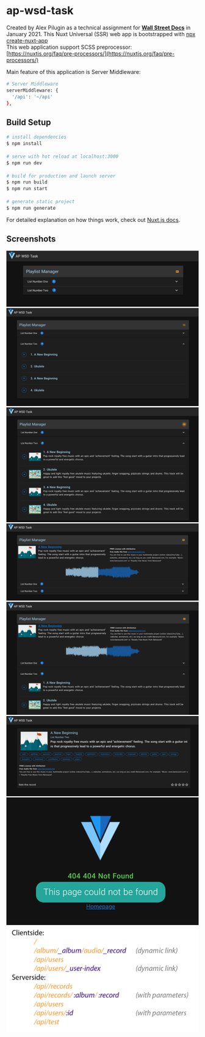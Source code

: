 # ap-wsd-task

Created by Alex Pilugin as a technical assignment for **[Wall Street Docs](https://www.wsd.tech)** in January 2021.
This Nuxt Universal (SSR) web app is bootstrapped with [npx create-nuxt-app](https://nuxtjs.org/docs/2.x/get-started/installation)      
This web application support SCSS preprocessor: [https://nuxtjs.org/faq/pre-processors/](https://nuxtjs.org/faq/pre-processors/)

Main feature of this application is Server Middleware:
```bash
# Server Middleware
serverMiddleware: {
  '/api': '~/api'
},
```

## Build Setup

```bash
# install dependencies
$ npm install

# serve with hot reload at localhost:3000
$ npm run dev

# build for production and launch server
$ npm run build
$ npm run start

# generate static project
$ npm run generate
```

For detailed explanation on how things work, check out [Nuxt.js docs](https://nuxtjs.org).

## Screenshots

![screenshot ap-wsd-01.png](https://github.com/alexpilugin/ap-wsd-task/blob/main/static/screenshots/ap-wsd-01.png "screenshot ap-wsd-01.png")    
![screenshot ap-wsd-02.png](https://github.com/alexpilugin/ap-wsd-task/blob/main/static/screenshots/ap-wsd-02.png "screenshot ap-wsd-02.png")    
![screenshot ap-wsd-03.png](https://github.com/alexpilugin/ap-wsd-task/blob/main/static/screenshots/ap-wsd-03.png "screenshot ap-wsd-04.png") 
![screenshot ap-wsd-04.png](https://github.com/alexpilugin/ap-wsd-task/blob/main/static/screenshots/ap-wsd-04.png "screenshot ap-wsd-04.png") 
![screenshot ap-wsd-05.png](https://github.com/alexpilugin/ap-wsd-task/blob/main/static/screenshots/ap-wsd-05.png "screenshot ap-wsd-05.png") 
![screenshot ap-wsd-06.png](https://github.com/alexpilugin/ap-wsd-task/blob/main/static/screenshots/ap-wsd-06.png "screenshot ap-wsd-06.png") 
![screenshot ap-wsd-404.png](https://github.com/alexpilugin/ap-wsd-task/blob/main/static/screenshots/ap-wsd-404.png "screenshot ap-wsd-404.png") 
![screenshot ap-wsd-routes.png](https://github.com/alexpilugin/ap-wsd-task/blob/main/static/screenshots/ap-wsd-routes.png "screenshot ap-wsd-routes.png") 